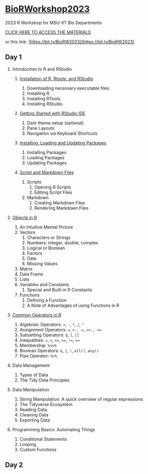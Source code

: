 # [BioRWorkshop2023](https://rvcuenca.github.io/BioRWorkshop2023/)
2023 R Workshop for MSU-IIT Bio Departments

[CLICK HERE TO ACCESS THE MATERIALS](https://bit.ly/BioRW2023)

or this link: [https://bit.ly/BioRW2023](https://bit.ly/BioRW2023)

## Day 1

1. Introduction to R and RStudio
    
    1. [Installation of R, Rtools, and RStudio](https://rvcuenca.github.io/BioRWorkshop2023/Talk2023-BioRWorkshop-Part1.html)
        1. Downloading necessary executable files.
        1. Installing R.
        1. Installing RTools.
        1. Installing RStudio.
     
    1. [Getting Started with RStudio IDE](https://rvcuenca.github.io/BioRWorkshop2023/Talk2023-BioRWorkshop-Part2.html)
        1.    Dark theme setup (optional)
        1.    Pane Layouts
        1.    Navigation via Keyboard Shortcuts
     
    1. [Installing, Loading and Updating Packages](https://rvcuenca.github.io/BioRWorkshop2023/Talk2023-BioRWorkshop-Part3.html)
        1.    Installing Packages
        1.    Loading Packages
        1.    Updating Packages
        
    1. [Script and Markdown Files](https://rvcuenca.github.io/BioRWorkshop2023/Talk2023-BioRWorkshop-Part4.html)
        1. Scripts
            1. Opening R Scripts
            1. Editing Script Files
        1. Markdown
            1. Creating Markdown Files
            1. Rendering Markdown Files
  

1. [Objects in R](https://rvcuenca.github.io/BioRWorkshop2023/Talk2023-BioRWorkshop-Part5.html)

    1. An Intuitive Mental Picture
    1. Vectors
        1. Characters or Strings
        1. Numbers: integer, double, complex
        1. Logical or Boolean
        1. Factors
        1. Date
        1. Missing Values
    1. Matrix
    1. Data Frame
    1. Lists
    1. Variables and Constants
        1. Special and Built-in R Constants
    1. Functions
        1. Defining a Function
        1. A Note of Advantages of using Functions in R
    
1. [Common Operators in R](https://rvcuenca.github.io/BioRWorkshop2023/Talk2023-BioRWorkshop-Part6.html)

    1. Algebraic Operators: `+`, `-`, `*`, `/`, `^`
    1. Assignment Operators:  `=`, `<-`, `->`, `<<-`, `->>`
    1. Subsetting Operators: `$`, `[`, `[[` 
    1. Inequalities: `<`, `>`, `<=`, `>=`, `!=`, `==`
    1. Membership: `%in%`
    1. Boolean Operators: `&`, `|`, `!`, `all()`, `any()`
    1. Pipe Operator: `%>%`

1. Data Management

    1. Types of Data
    1. The Tidy Data Principles

1. Data Manipulation

    1. String Manipulation: A quick overview of regular expressions
    1. The Tidyverse Ecosystem
    1. Reading Data
    1. Cleaning Data
    1. Exporting Data
    
1. Programming Basics: Automating Things

    1. Conditional Statements
    1. Looping
    1. Custom Functions


## Day 2
